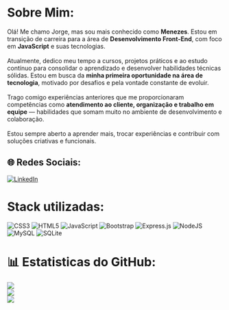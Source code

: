 # Sobre Mim:
Olá! Me chamo Jorge, mas sou mais conhecido como **Menezes**. Estou em transição de carreira para a área de **Desenvolvimento Front-End**, com foco em **JavaScript** e suas tecnologias.<br><br>Atualmente, dedico meu tempo a cursos, projetos práticos e ao estudo contínuo para consolidar o aprendizado e desenvolver habilidades técnicas sólidas. Estou em busca da **minha primeira oportunidade na área de tecnologia**, motivado por desafios e pela vontade constante de evoluir.<br><br>Trago comigo experiências anteriores que me proporcionaram competências como **atendimento ao cliente, organização e trabalho em equipe** — habilidades que somam muito no ambiente de desenvolvimento e colaboração.<br><br>Estou sempre aberto a aprender mais, trocar experiências e contribuir com soluções criativas e funcionais.


## 🌐 Redes Sociais:
[![LinkedIn](https://img.shields.io/badge/LinkedIn-%230077B5.svg?logo=linkedin&logoColor=white)](https://linkedin.com/in/www.linkedin.com/in/jorge-menezes21) 

# Stack utilizadas:
![CSS3](https://img.shields.io/badge/css3-%231572B6.svg?style=for-the-badge&logo=css3&logoColor=white) ![HTML5](https://img.shields.io/badge/html5-%23E34F26.svg?style=for-the-badge&logo=html5&logoColor=white) ![JavaScript](https://img.shields.io/badge/javascript-%23323330.svg?style=for-the-badge&logo=javascript&logoColor=%23F7DF1E) ![Bootstrap](https://img.shields.io/badge/bootstrap-%238511FA.svg?style=for-the-badge&logo=bootstrap&logoColor=white) ![Express.js](https://img.shields.io/badge/express.js-%23404d59.svg?style=for-the-badge&logo=express&logoColor=%2361DAFB) ![NodeJS](https://img.shields.io/badge/node.js-6DA55F?style=for-the-badge&logo=node.js&logoColor=white) ![MySQL](https://img.shields.io/badge/mysql-4479A1.svg?style=for-the-badge&logo=mysql&logoColor=white) ![SQLite](https://img.shields.io/badge/sqlite-%2307405e.svg?style=for-the-badge&logo=sqlite&logoColor=white)
# 📊 Estatisticas do GitHub:
![](https://github-readme-stats.vercel.app/api?username=Gmenezes3&theme=dark&hide_border=false&include_all_commits=true&count_private=true)<br/>
![](https://nirzak-streak-stats.vercel.app/?user=Gmenezes3&theme=dark&hide_border=false)<br/>
![](https://github-readme-stats.vercel.app/api/top-langs/?username=Gmenezes3&theme=dark&hide_border=false&include_all_commits=true&count_private=true&layout=compact)

<!-- Proudly created with GPRM ( https://gprm.itsvg.in ) -->
